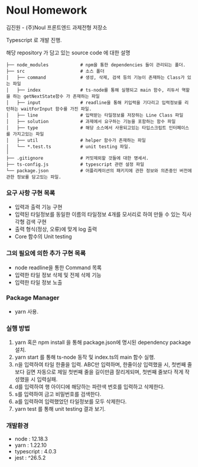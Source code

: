 # Noul Homework

김진원 - (주)Noul 프론트엔드 과제전형 저장소

Typescript 로 개발 진행.

해당 repository 가 담고 있는 source code 에 대한 설명

    ├── node_modules            # npm을 통한 dependencies 들이 관리되는 폴더.
    ├── src                     # 소스 폴더
    │   ├── command             # 생성, 삭제, 검색 등의 기능이 존재하는 Class가 있는 파일
    │   ├── index               # ts-node를 통해 실행되고 main 함수, 리듀서 역할을 하는 getNextState함수 가 존재하는 파일
    │   ├── input               # readline을 통해 키입력을 기다리고 입력정보를 리턴하는 waitForInput 함수를 가진 파일.
    │   ├── line                # 입력받는 타일정보를 저장하는 Line Class 파일
    │   ├── solution            # 과제에서 요구하는 기능을 포함하는 함수 파일
    │   ├── type                # 해당 소스에서 사용되고있는 타입스크립트 인터페이스를 가지고있는 파일
    │   ├── util                # helper 함수가 존재하는 파일
    │   └── *.test.ts           # unit testing 파일.
    │
    ├── .gitignore              # 커밋제외할 것들에 대한 명세서.
    ├── ts-config.js            # typescript 관련 설정 파일
    └── package.json            # 어플리케이션의 패키지에 관한 정보와 의존중인 버전에 관한 정보를 담고있는 파일.

### 요구 사항 구현 목록

- 입력과 출력 기능 구현
- 입력된 타일정보를 동일한 이름의 타일정보 4개를 모서리로 하여 만들 수 있는 직사각형 검색 구현
- 출력 형식(정상, 오류)에 맞게 log 출력
- Core 함수의 Unit testing

### 그외 필요에 의한 추가 구현 목록

- node readline을 통한 Command 목록
- 입력한 타일 정보 삭제 및 전체 삭제 기능
- 입력한 타일 정보 노출

### Package Manager

- yarn 사용.

### 실행 방법

1. yarn 혹은 npm install 을 통해 package.json에 명시된 dependency package 설치.
2. yarn start 를 통해 ts-node 동작 및 index.ts의 main 함수 실행.
3. n을 입력하여 타일 한줄을 입력. ABC만 입력하며, 한줄이상 입력했을 시, 첫번째 줄보다 길면 자동으로 제일 첫번째 줄을 길이만큼 잘리게되며, 첫번째 줄보다 적게 작성했을 시 입력실패.
4. d를 입력하여 행 아이디에 해당하는 파란색 번호를 입력하고 삭제한다.
5. s를 입력하여 금고 비밀번호를 검색한다.
6. a를 입력하여 입력했었던 타일정보를 모두 삭제한다.
7. yarn test 를 통해 unit testing 결과 보기.

### 개발환경

- node : 12.18.3
- yarn : 1.22.10
- typescript : 4.0.3
- jest : ^26.5.2
